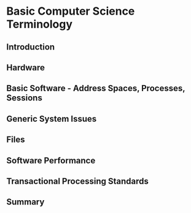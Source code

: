 # Basic Computer Science Terminology

## Introduction

## Hardware

## Basic Software - Address Spaces, Processes, Sessions

## Generic System Issues

## Files

## Software Performance

## Transactional Processing Standards

## Summary

